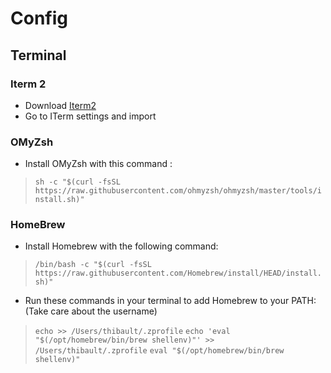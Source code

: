 # Config

## Terminal

### Iterm 2
- Download [Iterm2](https://iterm2.com/)
- Go to ITerm settings and import 

### OMyZsh
- Install OMyZsh with this command :
> `sh -c "$(curl -fsSL https://raw.githubusercontent.com/ohmyzsh/ohmyzsh/master/tools/install.sh)"`

### HomeBrew
- Install Homebrew with the following command:
> `/bin/bash -c "$(curl -fsSL https://raw.githubusercontent.com/Homebrew/install/HEAD/install.sh)"`
- Run these commands in your terminal to add Homebrew to your PATH: (Take care about the username)
> `echo >> /Users/thibault/.zprofile`
> `echo 'eval "$(/opt/homebrew/bin/brew shellenv)"' >> /Users/thibault/.zprofile`
> `eval "$(/opt/homebrew/bin/brew shellenv)"`
